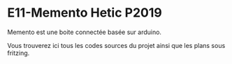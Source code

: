 # E11-Memento Hetic P2019

Memento est une boite connectée basée sur arduino.

Vous trouverez ici tous les codes sources du projet ainsi que les plans sous fritzing.


